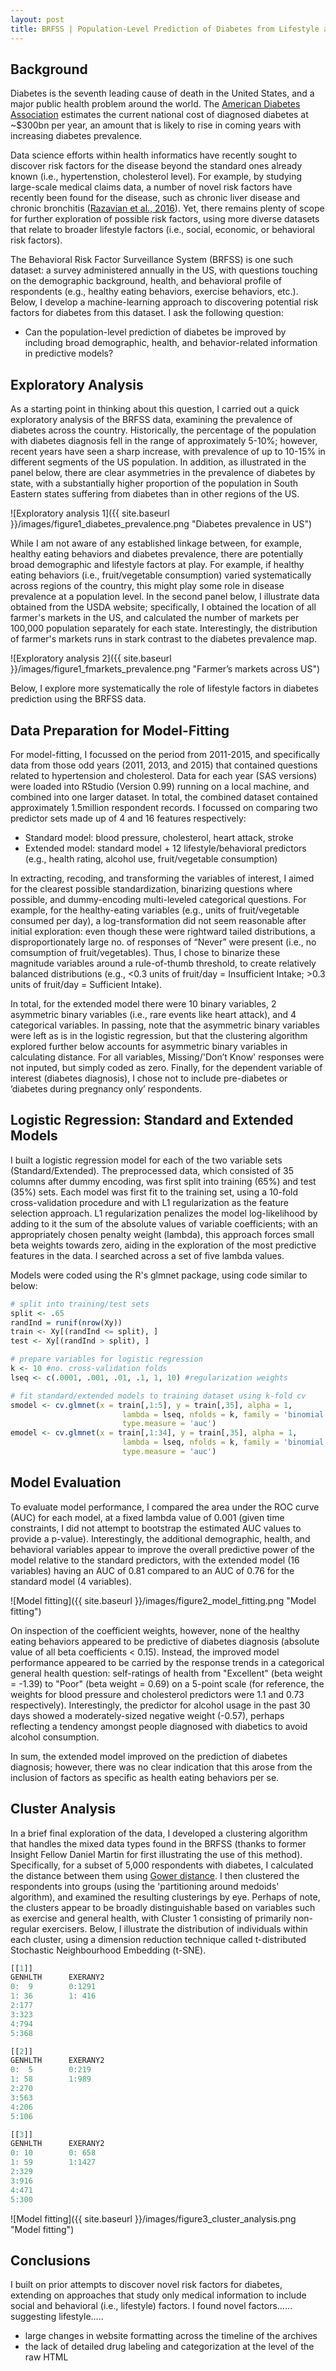 ```yaml
---
layout: post
title: BRFSS | Population-Level Prediction of Diabetes from Lifestyle and Behavioral Risk Factors
---
```


## Background

Diabetes is the seventh leading cause of death in the United States, and a major public health problem around the world. The [American Diabetes Association](http://main.diabetes.org/dorg/images/infographics/adv-cost-of-diabetes.pdf) estimates the current national cost of diagnosed diabetes at ~$300bn per year, an amount that is likely to rise in coming years with increasing diabetes prevalence. 

Data science efforts within health informatics have recently sought to discover risk factors for the disease beyond the standard ones already known (i.e., hypertenstion, cholesterol level). For example, by studying large-scale medical claims data, a number of novel risk factors have recently been found for the disease, such as chronic liver disease and chronic bronchitis ([Razavian et al., 2016](http://www.ncbi.nlm.nih.gov/pubmed/27441408)). Yet, there remains plenty of scope for further exploration of possible risk factors, using more diverse datasets that relate to broader lifestyle factors (i.e., social, economic, or behavioral risk factors).

The Behavioral Risk Factor Surveillance System (BRFSS) is one such dataset: a survey administered annually in the US, with questions touching on the demographic background, health, and behavioral profile of respondents (e.g., healthy eating behaviors, exercise behaviors, etc.). Below, I develop a machine-learning approach to discovering potential risk factors for diabetes from this dataset. I ask the following question:

- Can the population-level prediction of diabetes be improved by including broad demographic, health, and behavior-related information in predictive models?

## Exploratory Analysis

As a starting point in thinking about this question, I carried out a quick exploratory analysis of the BRFSS data, examining the prevalence of diabetes across the country. Historically, the percentage of the population with diabetes diagnosis fell in the range of approximately 5-10%; however, recent years have seen a sharp increase, with prevalence of up to 10-15% in different segments of the US population. In addition, as illustrated in the panel below, there are clear asymmetries in the prevalence of diabetes by state, with a substantially higher proportion of the population in South Eastern states suffering from diabetes than in other regions of the US. 

![Exploratory analysis 1]({{ site.baseurl }}/images/figure1_diabetes_prevalence.png "Diabetes prevalence in US")

While I am not aware of any established linkage between, for example, healthy eating behaviors and diabetes prevalence, there are potentially broad demographic and lifestyle factors at play. For example, if healthy eating behaviors (i.e., fruit/vegetable consumption) varied systematically across regions of the country, this might play some role in disease prevalence at a population level. In the second panel below, I illustrate data obtained from the USDA website; specifically, I obtained the location of all farmer's markets in the US, and calculated the number of markets per 100,000 population separately for each state. Interestingly, the distribution of farmer's markets runs in stark contrast to the diabetes prevalence map.

![Exploratory analysis 2]({{ site.baseurl }}/images/figure1_fmarkets_prevalence.png "Farmer’s markets across US")

Below, I explore more systematically the role of lifestyle factors in diabetes prediction using the BRFSS data.

## Data Preparation for Model-Fitting

For model-fitting, I focussed on the period from 2011-2015, and specifically data from those odd years (2011, 2013, and 2015) that contained questions related to hypertension and cholesterol. Data for each year (SAS versions) were loaded into RStudio (Version 0.99) running on a local machine, and combined into one larger dataset. In total, the combined dataset contained approximately 1.5million respondent records. I focussed on comparing two predictor sets made up of 4 and 16 features respectively:

- Standard model: blood pressure, cholesterol, heart attack, stroke
- Extended model: standard model + 12 lifestyle/behavioral predictors (e.g., health rating, alcohol use, fruit/vegetable consumption)
 
In extracting, recoding, and transforming the variables of interest, I aimed for the clearest possible standardization, binarizing questions where possible, and dummy-encoding multi-leveled categorical questions. For example, for the healthy-eating variables (e.g., units of fruit/vegetable consumed per day), a log-transformation did not seem reasonable after initial exploration: even though these were rightward tailed distributions, a disproportionately large no. of responses of “Never” were present (i.e., no comsumption of fruit/vegetables). Thus, I chose to binarize these magnitude variables around a rule-of-thumb threshold, to create relatively balanced distributions (e.g., <0.3 units of fruit/day = Insufficient Intake; >0.3 units of fruit/day = Sufficient Intake). 

In total, for the extended model there were 10 binary variables, 2 asymmetric binary variables (i.e., rare events like heart attack), and 4 categorical variables. In passing, note that the asymmetric binary variables were left as is in the logistic regression, but that the clustering algorithm explored further below accounts for asymmetric binary variables in calculating distance. For all variables, Missing/'Don’t Know' responses were not inputed, but simply coded as zero. Finally, for the dependent variable of interest (diabetes diagnosis), I chose not to include pre-diabetes or ’diabetes during pregnancy only’ respondents.

## Logistic Regression: Standard and Extended Models

I built a logistic regression model for each of the two variable sets (Standard/Extended). The preprocessed data, which consisted of 35 columns after dummy encoding, was first split into training (65%) and test (35%) sets. Each model was first fit to the training set, using a 10-fold cross-validation procedure and with L1 regularization as the feature selection approach. L1 regularization penalizes the model log-likelihood by adding to it the sum of the absolute values of variable coefficients; with an appropriately chosen penalty weight (lambda), this approach forces small beta weights towards zero, aiding in the exploration of the most predictive features in the data. I searched across a set of five lambda values. 

Models were coded using the R's glmnet package, using code similar to below:

```R
# split into training/test sets
split <- .65
randInd = runif(nrow(Xy))
train <- Xy[(randInd <= split), ]
test <- Xy[(randInd > split), ]

# prepare variables for logistic regression
k <- 10 #no. cross-validation folds
lseq <- c(.0001, .001, .01, .1, 1, 10) #regularization weights

# fit standard/extended models to training dataset using k-fold cv
smodel <- cv.glmnet(x = train[,1:5], y = train[,35], alpha = 1,
                         lambda = lseq, nfolds = k, family = 'binomial', 
                         type.measure = 'auc')
emodel <- cv.glmnet(x = train[,1:34], y = train[,35], alpha = 1, 
                         lambda = lseq, nfolds = k, family = 'binomial', 
                         type.measure = 'auc')
```

## Model Evaluation

To evaluate model performance, I compared the area under the ROC curve (AUC) for each model, at a fixed lambda value of 0.001 (given time constraints, I did not attempt to bootstrap the estimated AUC values to provide a p-value). Interestingly, the additional demographic, health, and behavioral variables appear to improve the overall predictive power of the model relative to the standard predictors, with the extended model (16 variables) having an AUC of 0.81 compared to an AUC of 0.76 for the standard model (4 variables).

![Model fitting]({{ site.baseurl }}/images/figure2_model_fitting.png "Model fitting")

On inspection of the coefficient weights, however, none of the healthy eating behaviors appeared to be predictive of diabetes diagnosis (absolute value of all beta coefficients < 0.15). Instead, the improved model performance appeared to be carried by the response trends in a categorical general health question: self-ratings of health from "Excellent" (beta weight = -1.39) to "Poor" (beta weight = 0.69) on a 5-point scale (for reference, the weights for blood pressure and cholesterol predictors were 1.1 and 0.73 respectively). Interestingly, the predictor for alcohol usage in the past 30 days showed a moderately-sized negative weight (-0.57), perhaps reflecting a tendency amongst people diagnosed with diabetics to avoid alcohol consumption. 

In sum, the extended model improved on the prediction of diabetes diagnosis; however, there was no clear indication that this arose from the inclusion of factors as specific as health eating behaviors per se.

## Cluster Analysis

In a brief final exploration of the data, I developed a clustering algorithm that handles the mixed data types found in the BRFSS (thanks to former Insight Fellow Daniel Martin for first illustrating the use of this method). Specifically, for a subset of 5,000 respondents with diabetes, I calculated the distance between them using [Gower distance](http://cbio.mines-paristech.fr/~jvert/svn/bibli/local/Gower1971general.pdf). I then clustered the respondents into groups (using the 'partitioning around medoids' algorithm), and examined the resulting clusterings by eye. Perhaps of note, the clusters appear to be broadly distinguishable based on variables such as exercise and general health, with Cluster 1 consisting of primarily non-regular exercisers. Below, I illustrate the distribution of individuals within each cluster, using a dimension reduction technique called t-distributed Stochastic Neighbourhood Embedding (t-SNE).

```R
[[1]]
GENHLTH      EXERANY2
0:  9        0:1291
1: 36        1: 416
2:177
3:323 
4:794
5:368

[[2]]
GENHLTH      EXERANY2
0:  5        0:219
1: 58        1:989
2:270
3:563
4:206
5:106

[[3]]
GENHLTH      EXERANY2
0: 10        0: 658
1: 59        1:1427
2:329
3:916 
4:471
5:300
```

![Model fitting]({{ site.baseurl }}/images/figure3_cluster_analysis.png "Model fitting")

## Conclusions

I built on prior attempts to discover novel risk factors for diabetes, extending on approaches that study only medical information to include social and behavioral (i.e., lifestyle) factors. I found novel factors……suggesting lifestyle….. 
- large changes in website formatting across the timeline of the archives
- the lack of detailed drug labeling and categorization at the level of the raw HTML

<!--more-->
